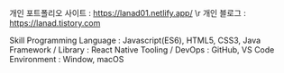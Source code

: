 개인 포트폴리오 사이트 : https://lanad01.netlify.app/ \r
개인 블로그 : https://lanad.tistory.com

Skill
Programming Language :	Javascript(ES6), HTML5, CSS3, Java
Framework / Library : 	React Native
Tooling / DevOps :	GitHub, VS Code
Environment	: Window, macOS 


